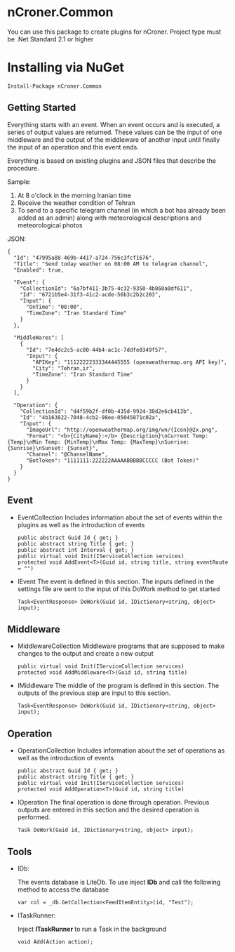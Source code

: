 # nCroner.Common
You can use this package to create plugins for nCroner. Project type must be .Net Standard 2.1 or higher

# Installing via NuGet
  
    Install-Package nCroner.Common

## Getting Started
Everything starts with an event. When an event occurs and is executed, a series of output values are returned. These values can be the input of one middleware and the output of the middleware of another input until finally the input of an operation and this event ends.

Everything is based on existing plugins and JSON files that describe the procedure.

Sample:
1. At 8 o'clock in the morning Iranian time
2. Receive the weather condition of Tehran
3. To send to a specific telegram channel (in which a bot has already been added as an admin) along with meteorological descriptions and meteorological photos

JSON:

    {
      "Id": "47995a88-469b-4417-a724-756c3fcf1676",
      "Title": "Send today weather on 08:00 AM to telegram channel",
      "Enabled": true,

      "Event": {
        "CollectionId": "6a7bf411-3b75-4c32-9350-4b860a0df611",
        "Id": "6721b5e4-31f3-41c2-acde-56b3c2b2c203",
        "Input": {
          "OnTime": "08:00",
          "TimeZone": "Iran Standard Time" 
        }
      },

      "MiddleWares": [
        {
          "Id": "7e4dc2c5-ac80-44b4-ac1c-7ddfe0349f57",
          "Input": {
            "APIKey": "11122222333344445555 (openweathermap.org API key)",
            "City": "Tehran,ir",
            "TimeZone": "Iran Standard Time"
          }
        }
      ],

      "Operation": {
        "CollectionId": "d4f59b2f-df0b-435d-9924-30d2e6cb413b",
        "Id": "4b163822-7048-4cb2-98ee-05045871c02a",
        "Input": {
          "ImageUrl": "http://openweathermap.org/img/wn/{Icon}@2x.png",
          "Format": "<b>{CityName}:</b> {Description}\nCurrent Temp: {Temp}\nMin Temp: {MinTemp}\nMax Temp: {MaxTemp}\nSunrise: {Sunrise}\nSunset: {Sunset}",
          "Channel": "@ChannelName",
          "BotToken": "1111111:222222AAAAABBBBBCCCCC (Bot Token)"
        }
      }
    }
   

## Event
* EventCollection
  Includes information about the set of events within the plugins as well as the introduction of events
  
      public abstract Guid Id { get; }
      public abstract string Title { get; }
      public abstract int Interval { get; }
      public virtual void Init(IServiceCollection services)
      protected void AddEvent<T>(Guid id, string title, string eventRoute = "")
      
* IEvent
  The event is defined in this section. The inputs defined in the settings file are sent to the input of this DoWork method to get started
  
      Task<EventResponse> DoWork(Guid id, IDictionary<string, object> input);
  

## Middleware
* MiddlewareCollection
  Middleware programs that are supposed to make changes to the output and create a new output
  
      public virtual void Init(IServiceCollection services)
      protected void AddMiddleware<T>(Guid id, string title)

* IMiddleware
  The middle of the program is defined in this section. The outputs of the previous step are input to this section.
  
      Task<EventResponse> DoWork(Guid id, IDictionary<string, object> input);
      
## Operation
* OperationCollection
  Includes information about the set of operations as well as the introduction of events
  
      public abstract Guid Id { get; }
      public abstract string Title { get; }
      public virtual void Init(IServiceCollection services)
      protected void AddOperation<T>(Guid id, string title)

* IOperation
  The final operation is done through operation. Previous outputs are entered in this section and the desired operation is performed.
  
      Task DoWork(Guid id, IDictionary<string, object> input);

## Tools
* IDb:

  The events database is LiteDb. To use inject **IDb** and call the following method to access the database
    ```
    var col = _db.GetCollection<FeedItemEntity>(id, "Test");
    ```

* ITaskRunner:

  Inject **ITaskRunner** to run a Task in the background
    ```
    void Add(Action action);
    ```
    
